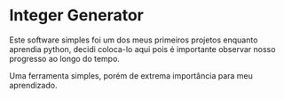 

# Integer Generator

Este software simples foi um dos meus primeiros projetos enquanto aprendia python, decidi coloca-lo aqui pois é importante observar nosso progresso ao longo do tempo.

Uma ferramenta simples, porém de extrema importância para meu aprendizado.


